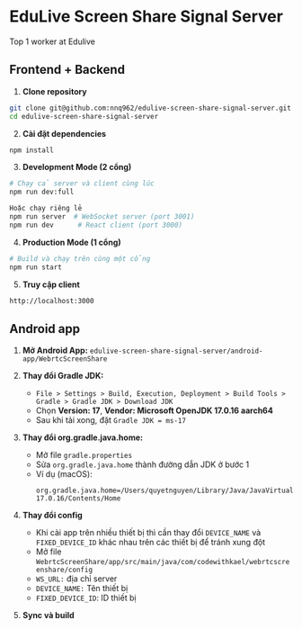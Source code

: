 # EduLive Screen Share Signal Server
Top 1 worker at Edulive
## Frontend + Backend

1. **Clone repository**
```bash
git clone git@github.com:nnq962/edulive-screen-share-signal-server.git
cd edulive-screen-share-signal-server
```

2. **Cài đặt dependencies**
```bash
npm install
```

3. **Development Mode (2 cổng)**
```bash
# Chạy cả server và client cùng lúc
npm run dev:full

Hoặc chạy riêng lẻ
npm run server  # WebSocket server (port 3001)
npm run dev      # React client (port 3000)
```

4. **Production Mode (1 cổng)**
```bash
# Build và chạy trên cùng một cổng
npm run start
```

5. **Truy cập client**
``` bash
http://localhost:3000
```

## Android app

1. **Mở Android App:** `edulive-screen-share-signal-server/android-app/WebrtcScreenShare`

2. **Thay đổi Gradle JDK:**  
   - `File > Settings > Build, Execution, Deployment > Build Tools > Gradle > Gradle JDK > Download JDK`  
   - Chọn **Version: 17**, **Vendor: Microsoft OpenJDK 17.0.16 aarch64**  
   - Sau khi tải xong, đặt `Gradle JDK = ms-17`  

3. **Thay đổi org.gradle.java.home:**  
   - Mở file `gradle.properties`  
   - Sửa `org.gradle.java.home` thành đường dẫn JDK ở bước 1  
   - Ví dụ (macOS):  
     ```properties
     org.gradle.java.home=/Users/quyetnguyen/Library/Java/JavaVirtualMachines/ms-17.0.16/Contents/Home
     ```

4. **Thay đổi config**
    - Khi cài app trên nhiều thiết bị thì cần thay đổi `DEVICE_NAME` và `FIXED_DEVICE_ID` khác nhau trên các thiết bị để tránh xung đột
    - Mở file `WebrtcScreenShare/app/src/main/java/com/codewithkael/webrtcscreenshare/config`
    - `WS_URL:` địa chỉ server
    - `DEVICE_NAME:` Tên thiết bị
    - `FIXED_DEVICE_ID`: ID thiết bị

5. **Sync và build**
